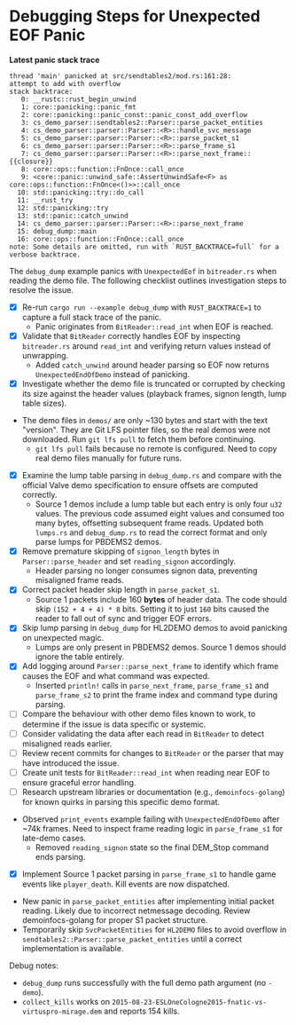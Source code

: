 # Debugging Steps for Unexpected EOF Panic

**Latest panic stack trace**

```
thread 'main' panicked at src/sendtables2/mod.rs:161:28:
attempt to add with overflow
stack backtrace:
   0: __rustc::rust_begin_unwind
   1: core::panicking::panic_fmt
   2: core::panicking::panic_const::panic_const_add_overflow
   3: cs_demo_parser::sendtables2::Parser::parse_packet_entities
   4: cs_demo_parser::parser::Parser::<R>::handle_svc_message
   5: cs_demo_parser::parser::Parser::<R>::parse_packet_s1
   6: cs_demo_parser::parser::Parser::<R>::parse_frame_s1
   7: cs_demo_parser::parser::Parser::<R>::parse_next_frame::{{closure}}
   8: core::ops::function::FnOnce::call_once
   9: <core::panic::unwind_safe::AssertUnwindSafe<F> as core::ops::function::FnOnce<()>>::call_once
  10: std::panicking::try::do_call
  11: __rust_try
  12: std::panicking::try
  13: std::panic::catch_unwind
  14: cs_demo_parser::parser::Parser::<R>::parse_next_frame
  15: debug_dump::main
  16: core::ops::function::FnOnce::call_once
note: Some details are omitted, run with `RUST_BACKTRACE=full` for a verbose backtrace.
```

The `debug_dump` example panics with `UnexpectedEof` in `bitreader.rs` when reading the demo file. The following checklist outlines investigation steps to resolve the issue.

- [x] Re-run `cargo run --example debug_dump` with `RUST_BACKTRACE=1` to capture a full stack trace of the panic.
  - Panic originates from `BitReader::read_int` when EOF is reached.
- [x] Validate that `BitReader` correctly handles EOF by inspecting `bitreader.rs` around `read_int` and verifying return values instead of unwrapping.
  - Added `catch_unwind` around header parsing so EOF now returns `UnexpectedEndOfDemo` instead of panicking.
- [x] Investigate whether the demo file is truncated or corrupted by checking its size against the header values (playback frames, signon length, lump table sizes).
- The demo files in `demos/` are only ~130 bytes and start with the text "version". They are Git LFS pointer files, so the real demos were not downloaded. Run `git lfs pull` to fetch them before continuing.
  - `git lfs pull` fails because no remote is configured. Need to copy real demo files manually for future runs.
- [x] Examine the lump table parsing in `debug_dump.rs` and compare with the official Valve demo specification to ensure offsets are computed correctly.
  - Source 1 demos include a lump table but each entry is only four `u32` values.
    The previous code assumed eight values and consumed too many bytes, offsetting
    subsequent frame reads. Updated both `lumps.rs` and `debug_dump.rs` to read
    the correct format and only parse lumps for PBDEMS2 demos.
- [x] Remove premature skipping of `signon_length` bytes in `Parser::parse_header` and set `reading_signon` accordingly.
  - Header parsing no longer consumes signon data, preventing misaligned frame reads.
- [x] Correct packet header skip length in `parse_packet_s1`.
  - Source 1 packets include 160 **bytes** of header data. The code should skip
    `(152 + 4 + 4) * 8` bits. Setting it to just `160` bits caused the reader to
    fall out of sync and trigger EOF errors.
- [x] Skip lump parsing in `debug_dump` for HL2DEMO demos to avoid panicking on unexpected magic.
  - Lumps are only present in PBDEMS2 demos. Source 1 demos should ignore the table entirely.
- [x] Add logging around `Parser::parse_next_frame` to identify which frame causes the EOF and what command was expected.
  - Inserted `println!` calls in `parse_next_frame`, `parse_frame_s1` and
    `parse_frame_s2` to print the frame index and command type during parsing.
- [ ] Compare the behaviour with other demo files known to work, to determine if the issue is data specific or systemic.
- [ ] Consider validating the data after each read in `BitReader` to detect misaligned reads earlier.
- [ ] Review recent commits for changes to `BitReader` or the parser that may have introduced the issue.
- [ ] Create unit tests for `BitReader::read_int` when reading near EOF to ensure graceful error handling.
- [ ] Research upstream libraries or documentation (e.g., `demoinfocs-golang`) for known quirks in parsing this specific demo format.
- Observed `print_events` example failing with `UnexpectedEndOfDemo` after ~74k frames.
  Need to inspect frame reading logic in `parse_frame_s1` for late-demo cases.
  - Removed `reading_signon` state so the final DEM_Stop command ends parsing.

 - [x] Implement Source 1 packet parsing in `parse_frame_s1` to handle game events like `player_death`. Kill events are now dispatched.
  - New panic in `parse_packet_entities` after implementing initial packet reading. Likely due to incorrect netmessage decoding. Review demoinfocs-golang for proper S1 packet structure.
  - Temporarily skip `SvcPacketEntities` for `HL2DEMO` files to avoid overflow in
    `sendtables2::Parser::parse_packet_entities` until a correct implementation
    is available.

Debug notes:

- `debug_dump` runs successfully with the full demo path argument (no `-demo`).
- `collect_kills` works on `2015-08-23-ESLOneCologne2015-fnatic-vs-virtuspro-mirage.dem` and reports 154 kills.
